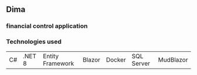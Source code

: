 ## Dima 

### financial control application
### Technologies used

<table>
  <tr>
    <td>C#</td>
    <td>.NET 8</td>
    <td>Entity Framework</td>
    <td>Blazor</td>
    <td>Docker</td>
    <td>SQL Server</td>
    <td>MudBlazor</td>
  </tr>
</table>
